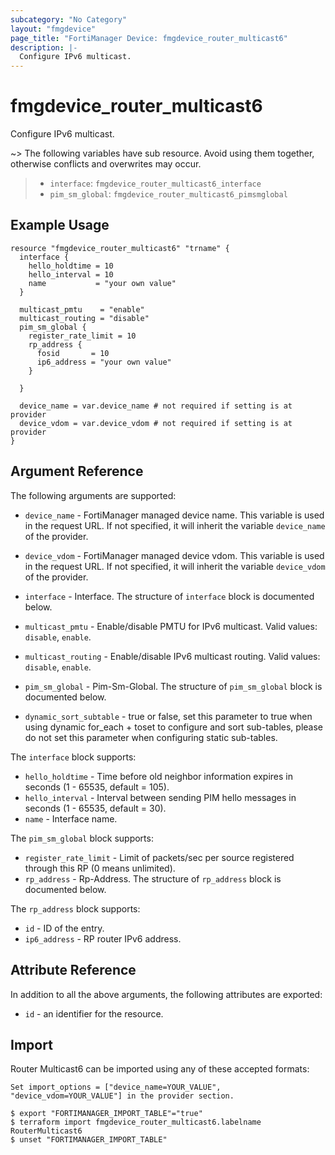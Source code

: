 ```yaml
---
subcategory: "No Category"
layout: "fmgdevice"
page_title: "FortiManager Device: fmgdevice_router_multicast6"
description: |-
  Configure IPv6 multicast.
---
```


# fmgdevice_router_multicast6
Configure IPv6 multicast.

~> The following variables have sub resource. Avoid using them together, otherwise conflicts and overwrites may occur.
>- `interface`: `fmgdevice_router_multicast6_interface`
>- `pim_sm_global`: `fmgdevice_router_multicast6_pimsmglobal`



## Example Usage

```hcl
resource "fmgdevice_router_multicast6" "trname" {
  interface {
    hello_holdtime = 10
    hello_interval = 10
    name           = "your own value"
  }

  multicast_pmtu    = "enable"
  multicast_routing = "disable"
  pim_sm_global {
    register_rate_limit = 10
    rp_address {
      fosid       = 10
      ip6_address = "your own value"
    }

  }

  device_name = var.device_name # not required if setting is at provider
  device_vdom = var.device_vdom # not required if setting is at provider
}
```

## Argument Reference


The following arguments are supported:

* `device_name` - FortiManager managed device name. This variable is used in the request URL. If not specified, it will inherit the variable `device_name` of the provider.
* `device_vdom` - FortiManager managed device vdom. This variable is used in the request URL. If not specified, it will inherit the variable `device_vdom` of the provider.

* `interface` - Interface. The structure of `interface` block is documented below.
* `multicast_pmtu` - Enable/disable PMTU for IPv6 multicast. Valid values: `disable`, `enable`.

* `multicast_routing` - Enable/disable IPv6 multicast routing. Valid values: `disable`, `enable`.

* `pim_sm_global` - Pim-Sm-Global. The structure of `pim_sm_global` block is documented below.
* `dynamic_sort_subtable` - true or false, set this parameter to true when using dynamic for_each + toset to configure and sort sub-tables, please do not set this parameter when configuring static sub-tables.

The `interface` block supports:

* `hello_holdtime` - Time before old neighbor information expires in seconds (1 - 65535, default = 105).
* `hello_interval` - Interval between sending PIM hello messages in seconds (1 - 65535, default = 30).
* `name` - Interface name.

The `pim_sm_global` block supports:

* `register_rate_limit` - Limit of packets/sec per source registered through this RP (0 means unlimited).
* `rp_address` - Rp-Address. The structure of `rp_address` block is documented below.

The `rp_address` block supports:

* `id` - ID of the entry.
* `ip6_address` - RP router IPv6 address.


## Attribute Reference

In addition to all the above arguments, the following attributes are exported:
* `id` - an identifier for the resource.

## Import

Router Multicast6 can be imported using any of these accepted formats:
```
Set import_options = ["device_name=YOUR_VALUE", "device_vdom=YOUR_VALUE"] in the provider section.

$ export "FORTIMANAGER_IMPORT_TABLE"="true"
$ terraform import fmgdevice_router_multicast6.labelname RouterMulticast6
$ unset "FORTIMANAGER_IMPORT_TABLE"
```

